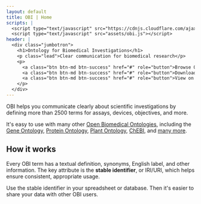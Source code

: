 ```yaml
---
layout: default
title: OBI | Home
scripts: |
  <script type="text/javascript" src="https://cdnjs.cloudflare.com/ajax/libs/bootstrap-3-typeahead/4.0.1/bootstrap3-typeahead.min.js"></script>
  <script type="text/javascript" src="assets/obi.js"></script>
header: |
  <div class="jumbotron">
    <h1>Ontology for Biomedical Investigations</h1>
    <p class="lead">Clear communication for biomedical research</p>
    <p>
      <a class="btn btn-md btn-success" href="#" role="button">Browse OBI</a>
      <a class="btn btn-md btn-success" href="#" role="button">Download OBI</a>
      <a class="btn btn-md btn-success" href="#" role="button">View on Github</a>
    </p>
  </div>
---
```


OBI helps you communicate clearly about scientific investigations by defining more than 2500 terms for assays, devices, objectives, and more.

It's easy to use with many other
[Open Biomedical Ontologies](http://obofoundry.org),
including the
[Gene Ontology](),
[Protein Ontology](),
[Plant Ontology](),
[ChEBI](),
and [many more](http://obofoundry.org).

## How it works

Every OBI term has a textual definition, synonyms, English label, and other information. The key attribute is the **stable identifier**, or IRI/URI, which helps ensure consistent, appropriate usage.

<div id="term-search"></div>
<div id="term-view"></div>

Use the stable identifier in your spreadsheet or database. Then it's easier to share your data with other OBI users.

<table id="static-table"></table>
